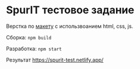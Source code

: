 # SpurIT тестовое задание

Верстка по [макету](https://www.figma.com/file/rJm782pmgXoFuXIz6VZUor/Video-Popup?node-id=1%3A8) с использвоанием html, css, js.

Сборка: ```npm build```

Разработка: ```npm start```

Результат https://spurit-test.netlify.app/
